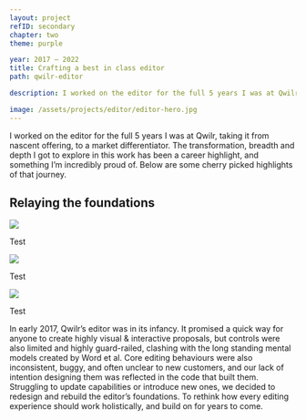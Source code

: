 ```yaml
---
layout: project
refID: secondary
chapter: two
theme: purple

year: 2017 — 2022
title: Crafting a best in class editor
path: qwilr-editor

description: I worked on the editor for the full 5 years I was at Qwilr, taking it from nascent offering, to a market differentiator. The transformation, breadth and depth I got to explore in this work has been a career highlight, and something I’m incredibly proud of. Below are some cherry picked highlights of that journey.

image: /assets/projects/editor/editor-hero.jpg
---
```


I worked on the editor for the full 5 years I was at Qwilr, taking it from nascent offering, to a market differentiator. The transformation, breadth and depth I got to explore in this work has been a career highlight, and something I’m incredibly proud of. Below are some cherry picked highlights of that journey.

<div>
    <div>
        <h2>Relaying the foundations</h2>
        <div class="collaborators">
            <div class="collaborator">
                <img src="/assets/site/dom-profile.jpg">
                <div class="info">
                    <p>Test</p>
                </div>
            </div>
            <div class="collaborator">
                <img src="/assets/site/dom-profile.jpg">
                <div class="info">
                    <p>Test</p>
                </div>
            </div>
            <div class="collaborator">
                <img src="/assets/site/dom-profile.jpg">
                <div class="info">
                    <p>Test</p>
                </div>
            </div>
        </div>
    </div>
    <div>
        <p>In early 2017, Qwilr’s editor was in its infancy. It promised a quick way for anyone to create highly visual & interactive proposals, but controls were also limited and highly guard-railed, clashing with the long standing mental models created by Word et al. Core editing behaviours were also inconsistent, buggy, and often unclear to new customers, and our lack of intention designing them was reflected in the code that built them. Struggling to update capabilities or introduce new ones, we decided to redesign and rebuild the editor’s foundations. To rethink how every editing experience should work holistically, and build on for years to come.</p>
    </div>
</div>
